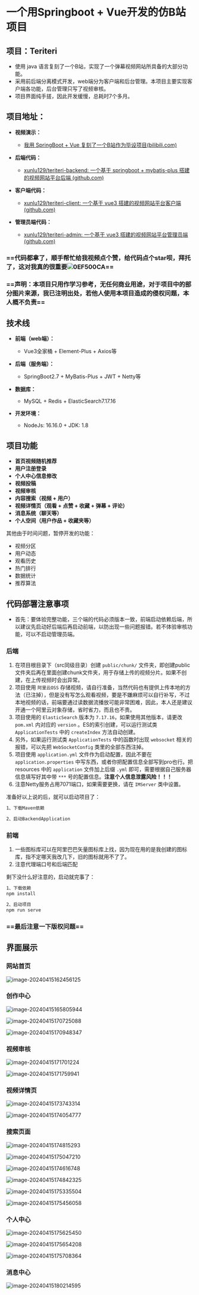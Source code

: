 # 一个用Springboot + Vue开发的仿B站项目



## 项目：Teriteri

- 使用 java 语言复刻了一个B站，实现了一个弹幕视频网站所具备的大部分功能。
- 采用前后端分离模式开发，web端分为客户端和后台管理。本项目主要实现客户端各功能，后台管理只写了视频审核。
- 项目界面纯手搓，因此开发缓慢，总耗时7个多月。



## 项目地址：

- **视频演示：**
  - [我用 SpringBoot + Vue 复刻了一个B站作为毕设项目(bilibili.com)](https://www.bilibili.com/video/BV1pM4m1D7Vt)

- **后端代码：**
  - [xunlu129/teriteri-backend: 一个基于 springboot + mybatis-plus 搭建的视频网站平台后端 (github.com)](https://github.com/xunlu129/teriteri-backend)

- **客户端代码：**
  - [xunlu129/teriteri-client: 一个基于 vue3 搭建的视频网站平台客户端 (github.com)](https://github.com/xunlu129/teriteri-client)

- **管理员端代码：**
  - [xunlu129/teriteri-admin: 一个基于 vue3 搭建的视频网站平台管理员端 (github.com)](https://github.com/xunlu129/teriteri-admin)

### ==**代码都拿了，顺手帮忙给我视频点个赞，给代码点个star呗，拜托了，这对我真的很重要![0EF500CA](README.assets/0EF500CA.png)**==

### ==**声明：本项目只用作学习参考，无任何商业用途，对于项目中的部分图片来源，我已注明出处，若他人使用本项目造成的侵权问题，本人概不负责**==



## 技术线

- **前端（web端）：**
  - Vue3全家桶 + Element-Plus + Axios等

- **后端（服务端）：**
  - SpringBoot2.7 + MyBatis-Plus + JWT + Netty等

- **数据库：**
  - MySQL + Redis + ElasticSearch7.17.16

- **开发环境：**
  - NodeJs: 16.16.0 + JDK: 1.8



## 项目功能

- **首页视频随机推荐**
- **用户注册登录**
- **个人中心信息修改**
- **视频投稿**
- **视频审核**
- **内容搜索（视频 + 用户）**
- **视频详情页（观看 + 点赞 + 收藏 + 弹幕 + 评论）**
- **消息系统（聊天等）**
- **个人空间（用户作品 + 收藏夹等）**

其他由于时间问题，暂停开发的功能：

- 视频分区
- 用户动态
- 观看历史
- 热门排行
- 数据统计
- 推荐算法



## 代码部署注意事项

- 首先：要体验完整功能，三个端的代码必须版本一致，前端启动依赖后端，所以建议先启动好后端后再启动前端，以防出现一些问题报错。若不体验审核功能，可以不启动管理员端。

### 后端

1. 在项目根目录下（src同级目录）创建 `public/chunk/` 文件夹，即创建public文件夹后再在里面创建chunk文件夹，用于存储上传的视频分片。如果不创建，在上传视频时会出异常。
2. 项目使用 `阿里云OSS` 存储视频，请自行准备，当然代码也有提供上传本地的方法（已注掉），但是没有写怎么观看视频，要是不嫌麻烦可以自行补写，不过本地视频的话，前端要通过读数据流播放可能非常困难，因此，本人还是建议开通一个阿里云对象存储，省时省力，而且也不贵。
3. 项目使用的 `ElasticSearch` 版本为 `7.17.16`，如果使用其他版本，请更改 `pom.xml` 内对应的 `version` 。ES的索引创建，可以运行测试类 `ApplicationTests` 中的 `createIndex` 方法自动创建。
4. 另外，如果运行测试类 `ApplicationTests` 中的函数时出现 `websocket` 相关的报错，可以先把 `WebSocketConfig` 类里的全部东西注掉。
5. 项目使用 `application.yml` 文件作为启动配置，因此不要在 `application.properties` 中写东西，或者你把配置信息全部写到pro也行。把 resources 中的 `application` 文件加上后缀 `.yml` 即可，需要根据自己服务器信息填写好其中带 `***` 号的配置信息。**注意个人信息泄露风险！！！**
6. 注意Netty服务占用7071端口，如果需要更换，请在 `IMServer` 类中设置。

准备好以上说的后，就可以启动项目了：

```bash
1、下载Maven依赖

2、启动BackendApplication
```

### 前端

1. 一些图标库可以在阿里巴巴矢量图标库上找，因为现在用的是我创建的图标库，指不定哪天我改几下，旧的图标就用不了了。
2. 注意代理端口号和后端匹配

剩下没什么好注意的，启动就完事了：

```bash
1、下载依赖
npm install

2、启动项目
npm run serve
```

### ==**最后注意一下版权问题**==



## 界面展示

### 网站首页

![image-20240415162456125](README.assets/image-20240415162456125.png)

### 创作中心

![image-20240415165805944](README.assets/image-20240415165805944.png)

![image-20240415170725088](README.assets/image-20240415170725088.png)

![image-20240415170948347](README.assets/image-20240415170948347.png)

### 视频审核

![image-20240415171701224](README.assets/image-20240415171701224.png)

![image-20240415171759941](README.assets/image-20240415171759941.png)

### 视频详情页

![image-20240415173743314](README.assets/image-20240415173743314.png)

![image-20240415174054777](README.assets/image-20240415174054777.png)

### 搜索页面

![image-20240415174815293](README.assets/image-20240415174815293.png)

![image-20240415175047210](README.assets/image-20240415175047210.png)

![image-20240415174616748](README.assets/image-20240415174616748.png)

![image-20240415174842325](README.assets/image-20240415174842325.png)

![image-20240415175335504](README.assets/image-20240415175335504.png)

![image-20240415175456058](README.assets/image-20240415175456058.png)

### 个人中心

![image-20240415175625450](README.assets/image-20240415175625450.png)

![image-20240415175654208](README.assets/image-20240415175654208.png)

![image-20240415175708364](README.assets/image-20240415175708364.png)

### 消息中心

![image-20240415180214595](README.assets/image-20240415180214595.png)